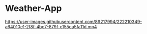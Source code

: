 # Weather-App

https://user-images.githubusercontent.com/89217994/222210349-a64010e1-2f8f-4bc7-879f-c155ca5fa11d.mp4

